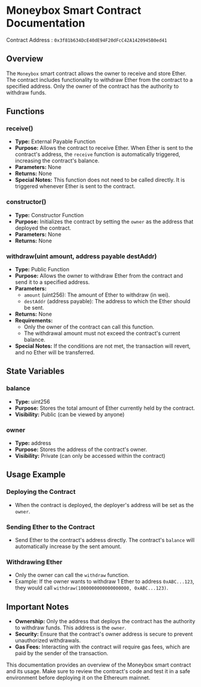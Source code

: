 # Moneybox Smart Contract Documentation
Contract Address : `0x3f81b634DcE40dE94F20dFcC42A1420945B0ed41`
## Overview

The `Moneybox` smart contract allows the owner to receive and store Ether. The contract includes functionality to withdraw Ether from the contract to a specified address. Only the owner of the contract has the authority to withdraw funds.

## Functions

### receive()

- **Type:** External Payable Function
- **Purpose:** Allows the contract to receive Ether. When Ether is sent to the contract's address, the `receive` function is automatically triggered, increasing the contract's balance.
- **Parameters:** None
- **Returns:** None
- **Special Notes:** This function does not need to be called directly. It is triggered whenever Ether is sent to the contract.

### constructor()

- **Type:** Constructor Function
- **Purpose:** Initializes the contract by setting the `owner` as the address that deployed the contract.
- **Parameters:** None
- **Returns:** None

### withdraw(uint amount, address payable destAddr)

- **Type:** Public Function
- **Purpose:** Allows the owner to withdraw Ether from the contract and send it to a specified address.
- **Parameters:**
  - `amount` (uint256): The amount of Ether to withdraw (in wei).
  - `destAddr` (address payable): The address to which the Ether should be sent.
- **Returns:** None
- **Requirements:**
  - Only the owner of the contract can call this function.
  - The withdrawal amount must not exceed the contract's current balance.
- **Special Notes:** If the conditions are not met, the transaction will revert, and no Ether will be transferred.

## State Variables

### balance

- **Type:** uint256
- **Purpose:** Stores the total amount of Ether currently held by the contract.
- **Visibility:** Public (can be viewed by anyone)

### owner

- **Type:** address
- **Purpose:** Stores the address of the contract's owner.
- **Visibility:** Private (can only be accessed within the contract)

## Usage Example

### Deploying the Contract

- When the contract is deployed, the deployer's address will be set as the `owner`.

### Sending Ether to the Contract

- Send Ether to the contract's address directly. The contract's `balance` will automatically increase by the sent amount.

### Withdrawing Ether

- Only the owner can call the `withdraw` function.
- Example: If the owner wants to withdraw 1 Ether to address `0xABC...123`, they would call `withdraw(1000000000000000000, 0xABC...123)`.

## Important Notes

- **Ownership:** Only the address that deploys the contract has the authority to withdraw funds. This address is the `owner`.
- **Security:** Ensure that the contract's owner address is secure to prevent unauthorized withdrawals.
- **Gas Fees:** Interacting with the contract will require gas fees, which are paid by the sender of the transaction.

This documentation provides an overview of the Moneybox smart contract and its usage. Make sure to review the contract's code and test it in a safe environment before deploying it on the Ethereum mainnet.
